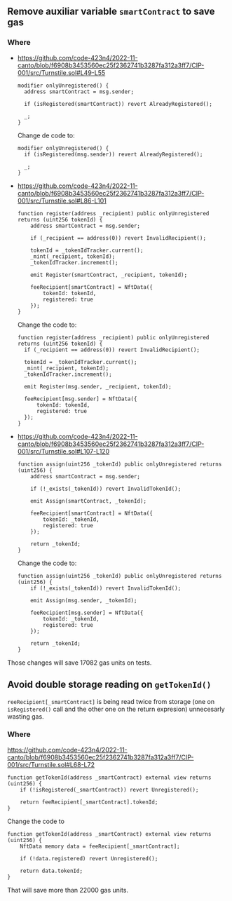 ## Remove auxiliar variable `smartContract` to save gas

### Where 

- https://github.com/code-423n4/2022-11-canto/blob/f6908b3453560ec25f2362741b3287fa312a3ff7/CIP-001/src/Turnstile.sol#L49-L55

  ```solidity
  modifier onlyUnregistered() {
    address smartContract = msg.sender;

    if (isRegistered(smartContract)) revert AlreadyRegistered();

    _;
  }
  ```

  Change de code to:

  ```solidity
  modifier onlyUnregistered() {
    if (isRegistered(msg.sender)) revert AlreadyRegistered();

    _;
  }
  ```

- https://github.com/code-423n4/2022-11-canto/blob/f6908b3453560ec25f2362741b3287fa312a3ff7/CIP-001/src/Turnstile.sol#L86-L101

  ```solidity
  function register(address _recipient) public onlyUnregistered returns (uint256 tokenId) {
      address smartContract = msg.sender;

      if (_recipient == address(0)) revert InvalidRecipient();

      tokenId = _tokenIdTracker.current();
      _mint(_recipient, tokenId);
      _tokenIdTracker.increment();

      emit Register(smartContract, _recipient, tokenId);

      feeRecipient[smartContract] = NftData({
          tokenId: tokenId,
          registered: true
      });
  }
  ```

  Change the code to:

  ```solidity
  function register(address _recipient) public onlyUnregistered returns (uint256 tokenId) {
    if (_recipient == address(0)) revert InvalidRecipient();

    tokenId = _tokenIdTracker.current();
    _mint(_recipient, tokenId);
    _tokenIdTracker.increment();

    emit Register(msg.sender, _recipient, tokenId);

    feeRecipient[msg.sender] = NftData({
        tokenId: tokenId,
        registered: true
    });
  }
  ```

- https://github.com/code-423n4/2022-11-canto/blob/f6908b3453560ec25f2362741b3287fa312a3ff7/CIP-001/src/Turnstile.sol#L107-L120

  ```solidity
  function assign(uint256 _tokenId) public onlyUnregistered returns (uint256) {
      address smartContract = msg.sender;

      if (!_exists(_tokenId)) revert InvalidTokenId();

      emit Assign(smartContract, _tokenId);

      feeRecipient[smartContract] = NftData({
          tokenId: _tokenId,
          registered: true
      });

      return _tokenId;
  }
  ```

  Change the code to:

  ```solidity
  function assign(uint256 _tokenId) public onlyUnregistered returns (uint256) {
      if (!_exists(_tokenId)) revert InvalidTokenId();

      emit Assign(msg.sender, _tokenId);

      feeRecipient[msg.sender] = NftData({
          tokenId: _tokenId,
          registered: true
      });

      return _tokenId;
  }
  ```

Those changes will save 17082 gas units on tests.

## Avoid double storage reading on `getTokenId()`

`reeRecipient[_smartContract]` is being read twice from storage (one on `isRegistered()` call and the other one on the return expresion) unnecesarly wasting gas.

### Where

https://github.com/code-423n4/2022-11-canto/blob/f6908b3453560ec25f2362741b3287fa312a3ff7/CIP-001/src/Turnstile.sol#L68-L72

```solidity
function getTokenId(address _smartContract) external view returns (uint256) {
    if (!isRegistered(_smartContract)) revert Unregistered();

    return feeRecipient[_smartContract].tokenId;
}
```

Change the code to

```solidity
function getTokenId(address _smartContract) external view returns (uint256) {
    NftData memory data = feeRecipient[_smartContract];
    
    if (!data.registered) revert Unregistered();

    return data.tokenId;
}
```

That will save more than 22000 gas units.